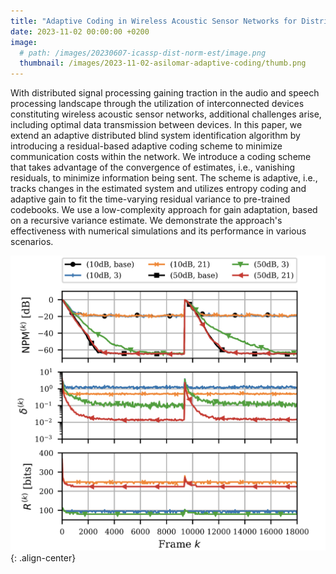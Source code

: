 ```yaml
---
title: "Adaptive Coding in Wireless Acoustic Sensor Networks for Distributed Blind System Identification"
date: 2023-11-02 00:00:00 +0200
image: 
  # path: /images/20230607-icassp-dist-norm-est/image.png
  thumbnail: /images/2023-11-02-asilomar-adaptive-coding/thumb.png
---
```


With distributed signal processing gaining traction in the audio and speech processing
landscape through the utilization of interconnected devices constituting wireless acoustic
sensor networks, additional challenges arise, including optimal data transmission between
devices. In this paper, we extend an adaptive distributed blind system identification
algorithm by introducing a residual-based adaptive coding scheme to minimize communication
costs within the network. We introduce a coding scheme that takes advantage of the
convergence of estimates, i.e., vanishing residuals, to minimize information being sent.
The scheme is adaptive, i.e., tracks changes in the estimated system and utilizes entropy
coding and adaptive gain to fit the time-varying residual variance to pre-trained
codebooks. We use a low-complexity approach for gain adaptation, based on a recursive
variance estimate. We demonstrate the approach's effectiveness with numerical simulations
and its performance in various scenarios.

<!-- Cite as: *Matthias Blochberger, Filip Elvander, Randall Ali, Jan Østergaard, Jesper Jensen,
Marc Moonen, Toon van Waterschoot, "Distributed Adaptive Norm Estimation for Blind System
Identification in Wireless Sensor Networks," ICASSP 2023 - 2023 IEEE International
Conference on Acoustics, Speech and Signal Processing (ICASSP), Rhodes Island, Greece,
2023, pp. 1-5, doi: 10.1109/ICASSP49357.2023.10096574.* -->

<!-- DOI: [10.1109/ICASSP49357.2023.10096574](https://doi.org/10.1109/ICASSP49357.2023.10096574)

arXiv: [arxiv.org/abs/2303.00832](https://arxiv.org/abs/2303.00832) -->

![center-aligned-image](/images/2023-11-02-asilomar-adaptive-coding/thumb.png){: .align-center}
